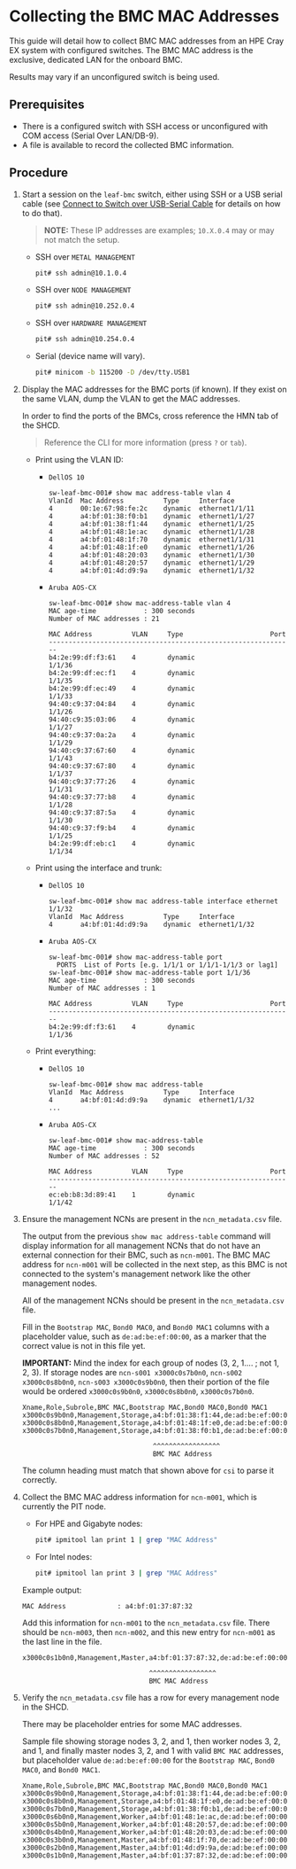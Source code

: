 # Collecting the BMC MAC Addresses

This guide will detail how to collect BMC MAC addresses from an HPE Cray EX system with configured switches.
The BMC MAC address is the exclusive, dedicated LAN for the onboard BMC.

Results may vary if an unconfigured switch is being used.

## Prerequisites

* There is a configured switch with SSH access or unconfigured with COM access (Serial Over LAN/DB-9).
* A file is available to record the collected BMC information.

## Procedure

1. Start a session on the `leaf-bmc` switch, either using SSH or a USB serial cable (see [Connect to Switch over USB-Serial Cable](connect_to_switch_over_usb_serial_cable.md) for details on how to do that).

    > **NOTE:** These IP addresses are examples; `10.X.0.4` may or may not match the setup.

    * SSH over `METAL MANAGEMENT`

        ```bash
        pit# ssh admin@10.1.0.4
        ```

    * SSH over `NODE MANAGEMENT`

        ```bash
        pit# ssh admin@10.252.0.4
        ```

    * SSH over `HARDWARE MANAGEMENT`

        ```bash
        pit# ssh admin@10.254.0.4
        ```

    * Serial (device name will vary).

        ```bash
        pit# minicom -b 115200 -D /dev/tty.USB1
        ```

1. Display the MAC addresses for the BMC ports (if known). If they exist on the same VLAN, dump the VLAN to get the MAC addresses.

    In order to find the ports of the BMCs, cross reference the HMN tab of the SHCD.

    > Reference the CLI for more information (press `?` or `tab`).

    * Print using the VLAN ID:

        * `DellOS 10`

            ```console
            sw-leaf-bmc-001# show mac address-table vlan 4
            VlanId  Mac Address          Type     Interface
            4       00:1e:67:98:fe:2c    dynamic  ethernet1/1/11
            4       a4:bf:01:38:f0:b1    dynamic  ethernet1/1/27
            4       a4:bf:01:38:f1:44    dynamic  ethernet1/1/25
            4       a4:bf:01:48:1e:ac    dynamic  ethernet1/1/28
            4       a4:bf:01:48:1f:70    dynamic  ethernet1/1/31
            4       a4:bf:01:48:1f:e0    dynamic  ethernet1/1/26
            4       a4:bf:01:48:20:03    dynamic  ethernet1/1/30
            4       a4:bf:01:48:20:57    dynamic  ethernet1/1/29
            4       a4:bf:01:4d:d9:9a    dynamic  ethernet1/1/32
            ```

        * `Aruba AOS-CX`

            ```console
            sw-leaf-bmc-001# show mac-address-table vlan 4
            MAC age-time            : 300 seconds
            Number of MAC addresses : 21

            MAC Address          VLAN     Type                      Port
            --------------------------------------------------------------
            b4:2e:99:df:f3:61    4        dynamic                   1/1/36
            b4:2e:99:df:ec:f1    4        dynamic                   1/1/35
            b4:2e:99:df:ec:49    4        dynamic                   1/1/33
            94:40:c9:37:04:84    4        dynamic                   1/1/26
            94:40:c9:35:03:06    4        dynamic                   1/1/27
            94:40:c9:37:0a:2a    4        dynamic                   1/1/29
            94:40:c9:37:67:60    4        dynamic                   1/1/43
            94:40:c9:37:67:80    4        dynamic                   1/1/37
            94:40:c9:37:77:26    4        dynamic                   1/1/31
            94:40:c9:37:77:b8    4        dynamic                   1/1/28
            94:40:c9:37:87:5a    4        dynamic                   1/1/30
            94:40:c9:37:f9:b4    4        dynamic                   1/1/25
            b4:2e:99:df:eb:c1    4        dynamic                   1/1/34
            ```

    * Print using the interface and trunk:

        * `DellOS 10`

            ```console
            sw-leaf-bmc-001# show mac address-table interface ethernet 1/1/32
            VlanId  Mac Address          Type     Interface
            4       a4:bf:01:4d:d9:9a    dynamic  ethernet1/1/32
            ```

        * `Aruba AOS-CX`

            ```console
            sw-leaf-bmc-001# show mac-address-table port
              PORTS  List of Ports [e.g. 1/1/1 or 1/1/1-1/1/3 or lag1]
            sw-leaf-bmc-001# show mac-address-table port 1/1/36
            MAC age-time            : 300 seconds
            Number of MAC addresses : 1

            MAC Address          VLAN     Type                      Port
            --------------------------------------------------------------
            b4:2e:99:df:f3:61    4        dynamic                   1/1/36
            ```

    * Print everything:

        * `DellOS 10`

            ```console
            sw-leaf-bmc-001# show mac address-table
            VlanId  Mac Address          Type     Interface
            4       a4:bf:01:4d:d9:9a    dynamic  ethernet1/1/32
            ...
            ```

        * `Aruba AOS-CX`

            ```console
            sw-leaf-bmc-001# show mac-address-table
            MAC age-time            : 300 seconds
            Number of MAC addresses : 52

            MAC Address          VLAN     Type                      Port
            --------------------------------------------------------------
            ec:eb:b8:3d:89:41    1        dynamic                   1/1/42
            ```

1. Ensure the management NCNs are present in the `ncn_metadata.csv` file.

   The output from the previous `show mac address-table` command will display information for all management NCNs that do not have an external connection for their BMC, such as `ncn-m001`. The BMC MAC address for `ncn-m001` will be collected in the next
   step, as this BMC is not connected to the system's management network like the other management nodes.

   All of the management NCNs should be present in the `ncn_metadata.csv` file.

   Fill in the `Bootstrap MAC`, `Bond0 MAC0`, and `Bond0 MAC1` columns with a placeholder value, such as `de:ad:be:ef:00:00`,
   as a marker that the correct value is not in this file yet.

   **IMPORTANT:** Mind the index for each group of nodes (3, 2, 1.... ; not 1, 2, 3).
   If storage nodes are `ncn-s001 x3000c0s7b0n0`, `ncn-s002 x3000c0s8b0n0`, `ncn-s003 x3000c0s9b0n0`,
   then their portion of the file would be ordered `x3000c0s9b0n0`, `x3000c0s8b0n0`, `x3000c0s7b0n0`.

   ```csv
   Xname,Role,Subrole,BMC MAC,Bootstrap MAC,Bond0 MAC0,Bond0 MAC1
   x3000c0s9b0n0,Management,Storage,a4:bf:01:38:f1:44,de:ad:be:ef:00:00,de:ad:be:ef:00:00,de:ad:be:ef:00:00
   x3000c0s8b0n0,Management,Storage,a4:bf:01:48:1f:e0,de:ad:be:ef:00:00,de:ad:be:ef:00:00,de:ad:be:ef:00:00
   x3000c0s7b0n0,Management,Storage,a4:bf:01:38:f0:b1,de:ad:be:ef:00:00,de:ad:be:ef:00:00,de:ad:be:ef:00:00
   ```
   
   ```text
                                    ^^^^^^^^^^^^^^^^^
                                    BMC MAC Address
   ```

   The column heading must match that shown above for `csi` to parse it correctly.

1. Collect the BMC MAC address information for `ncn-m001`, which is currently the PIT node.

   * For HPE and Gigabyte nodes:

     ```bash
     pit# ipmitool lan print 1 | grep "MAC Address"
     ```

   * For Intel nodes:

     ```bash
     pit# ipmitool lan print 3 | grep "MAC Address"
     ```

   Example output:

   ```text
   MAC Address             : a4:bf:01:37:87:32
   ```

   Add this information for `ncn-m001` to the `ncn_metadata.csv` file. There should be `ncn-m003`, then `ncn-m002`, and this new entry for `ncn-m001` as the last line in the file.

   ```csv
   x3000c0s1b0n0,Management,Master,a4:bf:01:37:87:32,de:ad:be:ef:00:00,de:ad:be:ef:00:00,de:ad:be:ef:00:00
   ```

   ```text
                                   ^^^^^^^^^^^^^^^^^
                                   BMC MAC Address
   ```

1. Verify the `ncn_metadata.csv` file has a row for every management node in the SHCD.

   There may be placeholder entries for some MAC addresses.

   Sample file showing storage nodes 3, 2, and 1, then worker nodes 3, 2, and 1, and finally master nodes 3, 2, and 1 with valid `BMC MAC`
  addresses, but placeholder value `de:ad:be:ef:00:00` for the `Bootstrap MAC`, `Bond0 MAC0`, and `Bond0 MAC1`.

   ```csv
   Xname,Role,Subrole,BMC MAC,Bootstrap MAC,Bond0 MAC0,Bond0 MAC1
   x3000c0s9b0n0,Management,Storage,a4:bf:01:38:f1:44,de:ad:be:ef:00:00,de:ad:be:ef:00:00,de:ad:be:ef:00:00
   x3000c0s8b0n0,Management,Storage,a4:bf:01:48:1f:e0,de:ad:be:ef:00:00,de:ad:be:ef:00:00,de:ad:be:ef:00:00
   x3000c0s7b0n0,Management,Storage,a4:bf:01:38:f0:b1,de:ad:be:ef:00:00,de:ad:be:ef:00:00,de:ad:be:ef:00:00
   x3000c0s6b0n0,Management,Worker,a4:bf:01:48:1e:ac,de:ad:be:ef:00:00,de:ad:be:ef:00:00,de:ad:be:ef:00:00
   x3000c0s5b0n0,Management,Worker,a4:bf:01:48:20:57,de:ad:be:ef:00:00,de:ad:be:ef:00:00,de:ad:be:ef:00:00
   x3000c0s4b0n0,Management,Worker,a4:bf:01:48:20:03,de:ad:be:ef:00:00,de:ad:be:ef:00:00,de:ad:be:ef:00:00
   x3000c0s3b0n0,Management,Master,a4:bf:01:48:1f:70,de:ad:be:ef:00:00,de:ad:be:ef:00:00,de:ad:be:ef:00:00
   x3000c0s2b0n0,Management,Master,a4:bf:01:4d:d9:9a,de:ad:be:ef:00:00,de:ad:be:ef:00:00,de:ad:be:ef:00:00
   x3000c0s1b0n0,Management,Master,a4:bf:01:37:87:32,de:ad:be:ef:00:00,de:ad:be:ef:00:00,de:ad:be:ef:00:00
   ```
